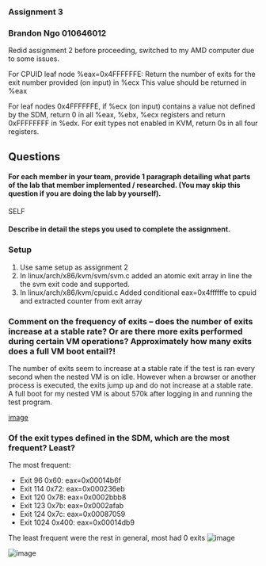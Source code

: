 ### Assignment 3
### Brandon Ngo 010646012

Redid assignment 2 before proceeding, switched to my AMD computer due to some issues. 

For CPUID leaf node %eax=0x4FFFFFFE: Return the number of exits for the exit number provided (on input) in %ecx This value should be returned in %eax

For leaf nodes 0x4FFFFFFE, if %ecx (on input) contains a value not defined by the SDM, return 0 in all %eax, %ebx, %ecx registers and return 0xFFFFFFFF in %edx. For exit types not enabled in KVM, return 0s in all four registers.

## Questions

#### For each member in your team, provide 1 paragraph detailing what parts of the lab that member implemented / researched. (You may skip this question if you are doing the lab by yourself).
SELF

#### Describe in detail the steps you used to complete the assignment. 
### Setup
  1. Use same setup as assignment 2
  2. In linux/arch/x86/kvm/svm/svm.c added an atomic exit array in line the the svm exit code and supported. 
  3. In linux/arch/x86/kvm/cpuid.c Added conditional eax=0x4ffffffe to cpuid and extracted counter from exit array

### Comment on the frequency of exits – does the number of exits increase at a stable rate? Or are there more exits performed during certain VM operations? Approximately how many exits does a full VM boot entail?!
The number of exits seem to increase at a stable rate if the test is ran every second when the nested VM is on idle. However when a browser or another process is executed, the exits jump up and do not increase at a stable rate. A full boot for my nested VM is about 570k after logging in and running the test program.

[image](https://user-images.githubusercontent.com/23691164/117241951-17032780-ade9-11eb-98bf-83264f0b7de1.png)

### Of the exit types defined in the SDM, which are the most frequent? Least?
The most frequent:
-  Exit 96 0x60: eax=0x00014b6f
-  Exit 114 0x72: eax=0x000236eb
-  Exit 120 0x78: eax=0x0002bbb8
-  Exit 123 0x7b: eax=0x0002afab
-  Exit 124 0x7c: eax=0x00087059
-  Exit 1024 0x400: eax=0x00014db9

The least frequent were the rest in general, most had 0 exits
![image](https://user-images.githubusercontent.com/23691164/117243741-a52cdd00-adec-11eb-80d6-288a23168be6.png)

![image](https://user-images.githubusercontent.com/23691164/117243645-7e6ea680-adec-11eb-8971-33a86b06e8f4.png)


